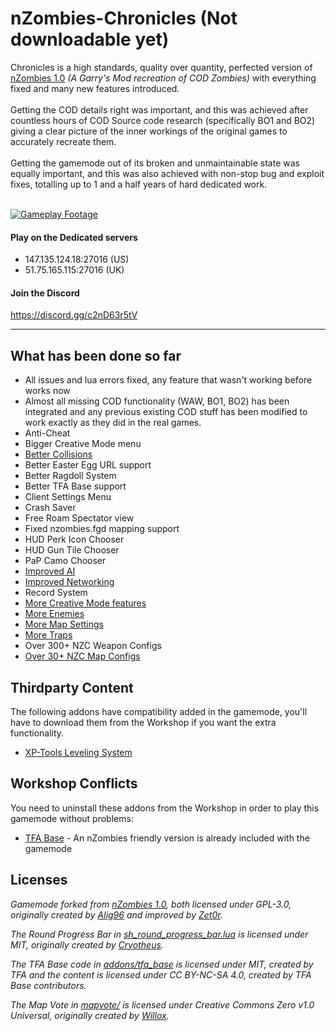 # nZombies-Chronicles (Not downloadable yet)

Chronicles is a high standards, quality over quantity, perfected version of [nZombies 1.0](https://github.com/Zet0rz/nzombies) _(A Garry's Mod recreation of COD Zombies)_ with everything fixed and many new features introduced.
<br></br>
Getting the COD details right was important, and this was achieved after countless hours of COD Source code research (specifically BO1 and BO2) giving a clear picture of the inner workings of the original games to accurately recreate them.
<br></br>
Getting the gamemode out of its broken and unmaintainable state was equally important, and this was also achieved with non-stop bug and exploit fixes, totalling up to 1 and a half years of hard dedicated work.
<br></br>

[![Gameplay Footage](https://i.imgur.com/D7GuaAR.jpg)](https://www.youtube.com/watch?v=9p8snS73tJ0&t=7s)  

#### Play on the Dedicated servers
* 147.135.124.18:27016 (US)
* 51.75.165.115:27016 (UK)

#### Join the Discord
https://discord.gg/c2nD63r5tV
___

## What has been done so far
* All issues and lua errors fixed, any feature that wasn't working before works now
* Almost all missing COD functionality (WAW, BO1, BO2) has been integrated and any previous existing COD stuff has been modified to work exactly as they did in the real games.
* Anti-Cheat
* Bigger Creative Mode menu
* [Better Collisions](https://github.com/Ethorbit/nZombies-Chronicles/blob/master-workshop/Info/BETTERCOLLISIONS.md) 
* Better Easter Egg URL support
* Better Ragdoll System
* Better TFA Base support
* Client Settings Menu
* Crash Saver
* Free Roam Spectator view
* Fixed nzombies.fgd mapping support
* HUD Perk Icon Chooser
* HUD Gun Tile Chooser
* PaP Camo Chooser
* [Improved AI](https://github.com/Ethorbit/nZombies-Chronicles/blob/master-workshop/Info/IMPROVEDAI.md)
* [Improved Networking](https://github.com/Ethorbit/nZombies-Chronicles/blob/master-workshop/Info/IMPROVEDNETWORKING.md)
* Record System
* [More Creative Mode features](https://github.com/Ethorbit/nZombies-Chronicles/blob/master-workshop/Info/New%20Creative%20Mode%20Stuff/README.md) 
* [More Enemies](https://github.com/Ethorbit/nZombies-Chronicles/tree/master-workshop/Info/New%20Enemies)
* [More Map Settings](https://github.com/Ethorbit/nZombies-Chronicles/blob/master-workshop/Info/New%20Creative%20Mode%20Stuff/Map%20Settings/README.md)
* [More Traps](https://github.com/Ethorbit/nZombies-Chronicles/blob/master-workshop/Info/New%20Creative%20Mode%20Stuff/Traps/README.md)   
* Over 300+ NZC Weapon Configs
* [Over 30+ NZC Map Configs](https://github.com/Ethorbit/nZombies-Chronicles/wiki/List-Of-All-Configured-Maps)

## Thirdparty Content
The following addons have compatibility added in the gamemode, you'll have to download them from the Workshop if you want the extra functionality.
* [XP-Tools Leveling System](https://steamcommunity.com/sharedfiles/filedetails/?id=557366206)

## Workshop Conflicts
You need to uninstall these addons from the Workshop in order to play this gamemode without problems:
* [TFA Base](https://steamcommunity.com/sharedfiles/filedetails/?id=415143062) - An nZombies friendly version is already included with the gamemode

## Licenses
_Gamemode forked from [nZombies 1.0](https://github.com/Zet0rz/nzombies), both licensed under GPL-3.0, originally created by [Alig96](https://github.com/Alig96) and improved by [Zet0r](https://github.com/Zet0rz)._

_The Round Progress Bar in [sh_round_progress_bar.lua](https://github.com/Ethorbit/nZombies-Chronicles/blob/master-workshop/gamemodes/nzombies/gamemode/display/sh_round_progress_bar.lua) is licensed under MIT, originally created by [Cryotheus](https://github.com/Cryotheus/)._

_The TFA Base code in [addons/tfa_base]() is licensed under MIT, created by TFA and the content is licensed under CC BY-NC-SA 4.0, created by TFA Base contributors._

_The Map Vote in [mapvote/](https://github.com/Ethorbit/nZombies-Chronicles/blob/master-workshop/gamemodes/nzombies/gamemode/mapvote/) is licensed under Creative Commons Zero v1.0 Universal, originally created by [Willox](https://github.com/willox)._
